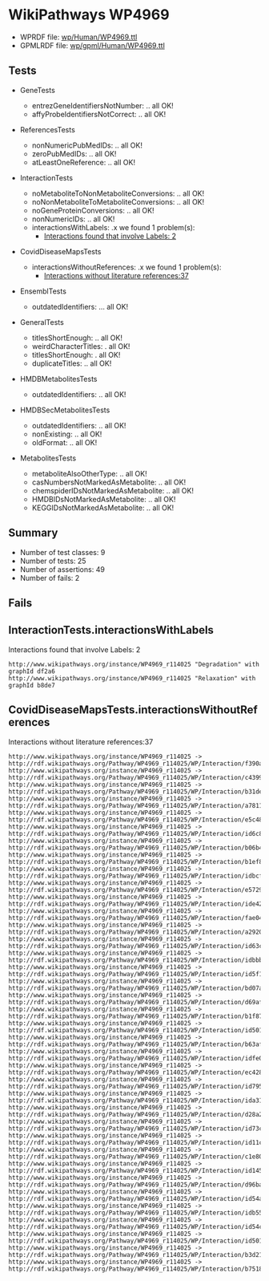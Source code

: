 # WikiPathways WP4969

* WPRDF file: [wp/Human/WP4969.ttl](../wp/Human/WP4969.ttl)
* GPMLRDF file: [wp/gpml/Human/WP4969.ttl](../wp/gpml/Human/WP4969.ttl)

## Tests

* GeneTests
    * entrezGeneIdentifiersNotNumber: .. all OK!
    * affyProbeIdentifiersNotCorrect: .. all OK!

* ReferencesTests
    * nonNumericPubMedIDs: .. all OK!
    * zeroPubMedIDs: .. all OK!
    * atLeastOneReference: .. all OK!

* InteractionTests
    * noMetaboliteToNonMetaboliteConversions: .. all OK!
    * noNonMetaboliteToMetaboliteConversions: .. all OK!
    * noGeneProteinConversions: .. all OK!
    * nonNumericIDs: .. all OK!
    * interactionsWithLabels: .x we found 1 problem(s):
        * [Interactions found that involve Labels: 2](#630d2679)

* CovidDiseaseMapsTests
    * interactionsWithoutReferences: .x we found 1 problem(s):
        * [Interactions without literature references:37](#2e295b82)

* EnsemblTests
    * outdatedIdentifiers: ... all OK!

* GeneralTests
    * titlesShortEnough: .. all OK!
    * weirdCharacterTitles: . all OK!
    * titlesShortEnough: . all OK!
    * duplicateTitles: .. all OK!

* HMDBMetabolitesTests
    * outdatedIdentifiers: .. all OK!

* HMDBSecMetabolitesTests
    * outdatedIdentifiers: .. all OK!
    * nonExisting: .. all OK!
    * oldFormat: .. all OK!

* MetabolitesTests
    * metaboliteAlsoOtherType: .. all OK!
    * casNumbersNotMarkedAsMetabolite: .. all OK!
    * chemspiderIDsNotMarkedAsMetabolite: .. all OK!
    * HMDBIDsNotMarkedAsMetabolite: .. all OK!
    * KEGGIDsNotMarkedAsMetabolite: .. all OK!

## Summary

* Number of test classes: 9
* Number of tests: 25
* Number of assertions: 49
* Number of fails: 2

## Fails

<a name="630d2679" />

## InteractionTests.interactionsWithLabels

Interactions found that involve Labels: 2
```
http://www.wikipathways.org/instance/WP4969_r114025 "Degradation" with graphId df2a6
http://www.wikipathways.org/instance/WP4969_r114025 "Relaxation" with graphId b8de7

```
<a name="2e295b82" />

## CovidDiseaseMapsTests.interactionsWithoutReferences

Interactions without literature references:37
```
http://www.wikipathways.org/instance/WP4969_r114025 -> http://rdf.wikipathways.org/Pathway/WP4969_r114025/WP/Interaction/f390a
http://www.wikipathways.org/instance/WP4969_r114025 -> http://rdf.wikipathways.org/Pathway/WP4969_r114025/WP/Interaction/c4399
http://www.wikipathways.org/instance/WP4969_r114025 -> http://rdf.wikipathways.org/Pathway/WP4969_r114025/WP/Interaction/b31de
http://www.wikipathways.org/instance/WP4969_r114025 -> http://rdf.wikipathways.org/Pathway/WP4969_r114025/WP/Interaction/a7811
http://www.wikipathways.org/instance/WP4969_r114025 -> http://rdf.wikipathways.org/Pathway/WP4969_r114025/WP/Interaction/e5c48
http://www.wikipathways.org/instance/WP4969_r114025 -> http://rdf.wikipathways.org/Pathway/WP4969_r114025/WP/Interaction/id6c85e882
http://www.wikipathways.org/instance/WP4969_r114025 -> http://rdf.wikipathways.org/Pathway/WP4969_r114025/WP/Interaction/b06b4
http://www.wikipathways.org/instance/WP4969_r114025 -> http://rdf.wikipathways.org/Pathway/WP4969_r114025/WP/Interaction/b1ef8
http://www.wikipathways.org/instance/WP4969_r114025 -> http://rdf.wikipathways.org/Pathway/WP4969_r114025/WP/Interaction/idbcf919df
http://www.wikipathways.org/instance/WP4969_r114025 -> http://rdf.wikipathways.org/Pathway/WP4969_r114025/WP/Interaction/e5729
http://www.wikipathways.org/instance/WP4969_r114025 -> http://rdf.wikipathways.org/Pathway/WP4969_r114025/WP/Interaction/ide42ad8d5
http://www.wikipathways.org/instance/WP4969_r114025 -> http://rdf.wikipathways.org/Pathway/WP4969_r114025/WP/Interaction/fae04
http://www.wikipathways.org/instance/WP4969_r114025 -> http://rdf.wikipathways.org/Pathway/WP4969_r114025/WP/Interaction/a2920
http://www.wikipathways.org/instance/WP4969_r114025 -> http://rdf.wikipathways.org/Pathway/WP4969_r114025/WP/Interaction/id63c55d3
http://www.wikipathways.org/instance/WP4969_r114025 -> http://rdf.wikipathways.org/Pathway/WP4969_r114025/WP/Interaction/idbbb881c9
http://www.wikipathways.org/instance/WP4969_r114025 -> http://rdf.wikipathways.org/Pathway/WP4969_r114025/WP/Interaction/id5f119cca
http://www.wikipathways.org/instance/WP4969_r114025 -> http://rdf.wikipathways.org/Pathway/WP4969_r114025/WP/Interaction/bd07a
http://www.wikipathways.org/instance/WP4969_r114025 -> http://rdf.wikipathways.org/Pathway/WP4969_r114025/WP/Interaction/d69af
http://www.wikipathways.org/instance/WP4969_r114025 -> http://rdf.wikipathways.org/Pathway/WP4969_r114025/WP/Interaction/b1f87
http://www.wikipathways.org/instance/WP4969_r114025 -> http://rdf.wikipathways.org/Pathway/WP4969_r114025/WP/Interaction/id501f9be8_2
http://www.wikipathways.org/instance/WP4969_r114025 -> http://rdf.wikipathways.org/Pathway/WP4969_r114025/WP/Interaction/b63af
http://www.wikipathways.org/instance/WP4969_r114025 -> http://rdf.wikipathways.org/Pathway/WP4969_r114025/WP/Interaction/idfe038846
http://www.wikipathways.org/instance/WP4969_r114025 -> http://rdf.wikipathways.org/Pathway/WP4969_r114025/WP/Interaction/ec428
http://www.wikipathways.org/instance/WP4969_r114025 -> http://rdf.wikipathways.org/Pathway/WP4969_r114025/WP/Interaction/id7951d7ac
http://www.wikipathways.org/instance/WP4969_r114025 -> http://rdf.wikipathways.org/Pathway/WP4969_r114025/WP/Interaction/ida315d709
http://www.wikipathways.org/instance/WP4969_r114025 -> http://rdf.wikipathways.org/Pathway/WP4969_r114025/WP/Interaction/d28a2
http://www.wikipathways.org/instance/WP4969_r114025 -> http://rdf.wikipathways.org/Pathway/WP4969_r114025/WP/Interaction/id73c52fb1
http://www.wikipathways.org/instance/WP4969_r114025 -> http://rdf.wikipathways.org/Pathway/WP4969_r114025/WP/Interaction/id11cf8705
http://www.wikipathways.org/instance/WP4969_r114025 -> http://rdf.wikipathways.org/Pathway/WP4969_r114025/WP/Interaction/c1e80
http://www.wikipathways.org/instance/WP4969_r114025 -> http://rdf.wikipathways.org/Pathway/WP4969_r114025/WP/Interaction/id1454daff
http://www.wikipathways.org/instance/WP4969_r114025 -> http://rdf.wikipathways.org/Pathway/WP4969_r114025/WP/Interaction/d96ba
http://www.wikipathways.org/instance/WP4969_r114025 -> http://rdf.wikipathways.org/Pathway/WP4969_r114025/WP/Interaction/id54a8211b
http://www.wikipathways.org/instance/WP4969_r114025 -> http://rdf.wikipathways.org/Pathway/WP4969_r114025/WP/Interaction/idb55155be
http://www.wikipathways.org/instance/WP4969_r114025 -> http://rdf.wikipathways.org/Pathway/WP4969_r114025/WP/Interaction/id54c92813
http://www.wikipathways.org/instance/WP4969_r114025 -> http://rdf.wikipathways.org/Pathway/WP4969_r114025/WP/Interaction/id501f9be8_1
http://www.wikipathways.org/instance/WP4969_r114025 -> http://rdf.wikipathways.org/Pathway/WP4969_r114025/WP/Interaction/b3d21
http://www.wikipathways.org/instance/WP4969_r114025 -> http://rdf.wikipathways.org/Pathway/WP4969_r114025/WP/Interaction/b7518

```
